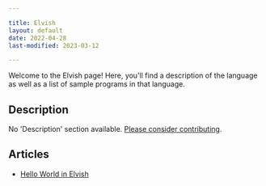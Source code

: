 ```yaml
---

title: Elvish
layout: default
date: 2022-04-28
last-modified: 2023-03-12

---
```


Welcome to the Elvish page! Here, you'll find a description of the language as well as a list of sample programs in that language.

## Description

No 'Description' section available. [Please consider contributing](https://github.com/TheRenegadeCoder/sample-programs-website).

## Articles

- [Hello World in Elvish](https://sampleprograms.io/projects/hello-world/elvish)